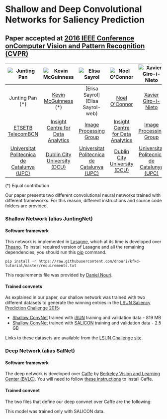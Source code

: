 # Shallow and Deep Convolutional Networks for Saliency Prediction
## Paper accepted at [2016 IEEE Conference onComputer Vision and Pattern Recognition (CVPR)](http://cvpr2016.thecvf.com/) 


| ![Junting Pan][JuntingPan-photo]  | ![Kevin McGuinness][KevinMcGuinness-photo]  | ![Elisa Sayrol][ElisaSayrol-photo]  | ![Noel O'Connor][NoelOConnor-photo]  | ![Xavier Giro-i-Nieto][XavierGiro-photo]  |
|:-:|:-:|:-:|:-:|:-:|
| Junting Pan (*)  | [Kevin McGuinness](KevinMcGuinness-web) (*)   |  [Elisa Sayrol](Elisa Sayrol-web) | [Noel O'Connor](NoelOConnor-web)   | [Xavier Giro-i-Nieto](XavierGiro-web)   |
| [ETSETB TelecomBCN](etsetb-web)  | [Insight Centre for Data Analytics](insight-web)   |  [Image Processing Group]((gpi-web)) | [Insight Centre for Data Analytics](insight-web)   | [Image Processing Group](gpi-web)   |
| [Universitat Politecnica de Catalunya (UPC)](upc-web)  | [Dublin City University (DCU)](dcu-web)   |  [Universitat Politecnica de Catalunya (UPC)](upc-web) | [Dublin City University (DCU)](dcu-web) | [Universitat Politecnica de Catalunya (UPC)](upc-web)   |

(*) Equal contribution

[KevinMcGuinness-web]: https://www.insight-centre.org/users/kevin-mcguinness
[ElisaSayrol-web]: https://imatge.upc.edu/web/people/elisa-sayrol
[NoelOConnor-web]: https://www.insight-centre.org/users/noel-oconnor
[XavierGiro-web]: https://imatge.upc.edu/web/people/xavier-giro

[etsetb-web]: https://www.etsetb.upc.edu/en/
[gpi-web]: https://imatge.upc.edu/web/
[insight-web]: https://www.insight-centre.org/
[upc-web]: http://www.upc.edu/?set_language=en
[dcu-web]: http://www.dcu.ie/


[JuntingPan-photo]: https://github.com/imatge-upc/saliency-2016-cvpr/blob/master/authors/JuntingPan.jpg "Junting Pan"
[KevinMcGuinness-photo]: https://github.com/imatge-upc/saliency-2016-cvpr/blob/master/authors/KevinMcGuinness.jpg "Kevin McGuinness"
[ElisaSayrol-photo]: https://github.com/imatge-upc/saliency-2016-cvpr/blob/master/authors/ElisaSayrol.jpg "Elisa Sayrol"
[NoelOConnor-photo]: https://github.com/imatge-upc/saliency-2016-cvpr/blob/master/authors/NoelOConnor.jpg "Noel O'Connor"
[XavierGiro-photo]: https://github.com/imatge-upc/saliency-2016-cvpr/blob/master/authors/XavierGiro.jpg "Xavier Giro-i-Nieto"


Our paper presents two different convolutional neural networks trained with different frameworks. For this reason, different instructions and source code folders are provided.

### Shallow Network (alias JuntingNet)

#### Software framework

This network is implemented in [Lasagne](https://github.com/Lasagne/Lasagne), which at its time is developed over [Theano](http://deeplearning.net/software/theano/).
To install required version of Lasagne and all the remaining dependencies, you should run this [pip](https://pip.pypa.io/en/stable/) command.

```
pip install -r https://raw.githubusercontent.com/dnouri/kfkd-tutorial/master/requirements.txt
```

This requirements file was provided by [Daniel Nouri](http://danielnouri.org/notes/2014/12/17/using-convolutional-neural-nets-to-detect-facial-keypoints-tutorial/).

#### Trained convnets

As explained in our paper, our shallow network was trained with two different datasets to generate the winning entries in the [LSUN Saliency Prediction Challenge 2015](http://lsun.cs.princeton.edu/#saliency):
* [Shallow ConvNet](https://imatge.upc.edu/web/sites/default/files/resources/1720/saliency/models/JuntingNet_iSUN.pickle) trained with [iSUN](http://vision.princeton.edu/projects/2014/iSUN/) training and validation data - 819 MB
* [Shallow ConvNet](https://imatge.upc.edu/web/sites/default/files/resources/1720/saliency/models/JuntingNet_SALICON.pickle) trained with [SALICON](http://salicon.net/) training and validation data - 2.5 GB 

Links to these datasets are available from the [LSUN Challenge site](http://lsun.cs.princeton.edu/#saliency).

### Deep Network (alias SalNet)

#### Software framework

The deep network is developed over [Caffe](http://caffe.berkeleyvision.org/) by [Berkeley Vision and Learning Center (BVLC)](http://bvlc.eecs.berkeley.edu/). You will need to follow [these instructions](http://caffe.berkeleyvision.org/installation.html) to install Caffe.

#### Trained convnet

The two files that define our deep convnet over Caffe are the following:



This model was trained only with SALICON data.
